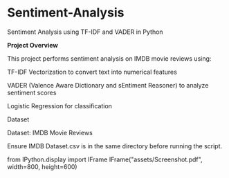 # Sentiment-Analysis
Sentiment Analysis using TF-IDF and VADER in Python

**Project Overview**

This project performs sentiment analysis on IMDB movie reviews using:

TF-IDF Vectorization to convert text into numerical features

VADER (Valence Aware Dictionary and sEntiment Reasoner) to analyze sentiment scores

Logistic Regression for classification

Dataset

Dataset: IMDB Movie Reviews

Ensure IMDB Dataset.csv is in the same directory before running the script.

from IPython.display import IFrame
IFrame("assets/Screenshot.pdf", width=800, height=600)
